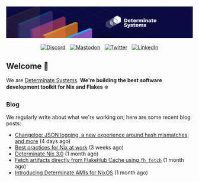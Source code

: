 <p align="center">
  <a href="https://determinate.systems" target="_blank"><img src="https://raw.githubusercontent.com/determinatesystems/.github/main/.github/banner.jpg"></a>
</p>
<p align="center">
  &nbsp;<a href="https://determinate.systems/discord" target="_blank"><img alt="Discord" src="https://img.shields.io/discord/1116012109709463613?style=for-the-badge&logo=discord&logoColor=%23ffffff&label=Discord&labelColor=%234253e8&color=%23e4e2e2"></a>&nbsp;
  &nbsp;<a href="https://hachyderm.io/@determinatesystems" target="_blank"><img alt="Mastodon" src="https://img.shields.io/badge/Mastodon-6468fa?style=for-the-badge&logo=mastodon&logoColor=%23ffffff"></a>&nbsp;
  &nbsp;<a href="https://twitter.com/DeterminateSys" target="_blank"><img alt="Twitter" src="https://img.shields.io/badge/Twitter-303030?style=for-the-badge&logo=x&logoColor=%23ffffff"></a>&nbsp;
  &nbsp;<a href="https://www.linkedin.com/company/determinate-systems" target="_blank"><img alt="LinkedIn" src="https://img.shields.io/badge/LinkedIn-1667be?style=for-the-badge&logo=linkedin&logoColor=%23ffffff"></a>&nbsp;
</p>

## Welcome 👋

We are [Determinate Systems](https://determinate.systems).
**We're building the best software development toolkit for Nix and Flakes** ❄️

### Blog 

We regularly write about what we're working on; here are some recent blog posts:


- [Changelog: JSON logging, a new experience around hash mismatches, and more](https://determinate.systems/posts/changelog-determinate-nix-331/) (4 days ago)
- [Best practices for Nix at work](https://determinate.systems/posts/best-practices-for-nix-at-work/) (3 weeks ago)
- [Determinate Nix 3.0](https://determinate.systems/posts/determinate-nix-30/) (1 month ago)
- [Fetch artifacts directly from FlakeHub Cache using `fh fetch`](https://determinate.systems/posts/fh-fetch/) (1 month ago)
- [Introducing Determinate AMIs for NixOS](https://determinate.systems/posts/nixos-amis/) (1 month ago)
